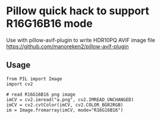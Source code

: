 # Pillow quick hack to support R16G16B16 mode

Use with pillow-avif-plugin to write HDR10PQ AVIF image file https://github.com/manoreken2/pillow-avif-plugin

## Usage

```
from PIL import Image
import cv2

# read R16G16B16 png image
imCV = cv2.imread("a.png", cv2.IMREAD_UNCHANGED)
imCV = cv2.cvtColor(imCV, cv2.COLOR_BGR2RGB)
im = Image.fromarray(imCV, mode="R16G16B16")
```



